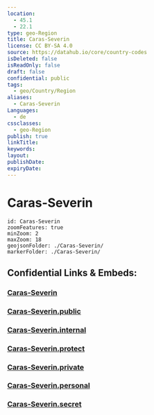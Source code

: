 ```yaml
---
location:
  - 45.1
  - 22.1
type: geo-Region
title: Caras-Severin
license: CC BY-SA 4.0
source: https://datahub.io/core/country-codes
isDeleted: false
isReadOnly: false
draft: false
confidential: public
tags:
  - geo/Country/Region
aliases:
  - Caras-Severin
Languages:
  - de
cssclasses:
  - geo-Region
publish: true
linkTitle:
keywords:
layout:
publishDate:
expiryDate:
---
```


# Caras-Severin

```leaflet
id: Caras-Severin
zoomFeatures: true 
minZoom: 2 
maxZoom: 18
geojsonFolder: ./Caras-Severin/
markerFolder: ./Caras-Severin/
```


## Confidential Links & Embeds: 

### [Caras-Severin](/_Standards/Earth/Continent/Europe/Europe~East/Romania/Regions~Romania/Romania~Vest/Caras-Severin.md) 

### [Caras-Severin.public](/_public/Earth/Continent/Europe/Europe~East/Romania/Regions~Romania/Romania~Vest/Caras-Severin.public.md) 

### [Caras-Severin.internal](/_internal/Earth/Continent/Europe/Europe~East/Romania/Regions~Romania/Romania~Vest/Caras-Severin.internal.md) 

### [Caras-Severin.protect](/_protect/Earth/Continent/Europe/Europe~East/Romania/Regions~Romania/Romania~Vest/Caras-Severin.protect.md) 

### [Caras-Severin.private](/_private/Earth/Continent/Europe/Europe~East/Romania/Regions~Romania/Romania~Vest/Caras-Severin.private.md) 

### [Caras-Severin.personal](/_personal/Earth/Continent/Europe/Europe~East/Romania/Regions~Romania/Romania~Vest/Caras-Severin.personal.md) 

### [Caras-Severin.secret](/_secret/Earth/Continent/Europe/Europe~East/Romania/Regions~Romania/Romania~Vest/Caras-Severin.secret.md)

